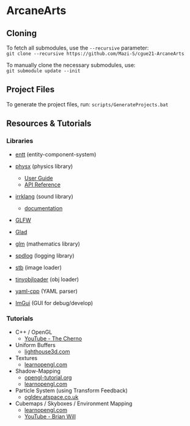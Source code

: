 # ArcaneArts

## Cloning
To fetch all submodules, use the `--recursive` parameter:  
``git clone --recursive https://github.com/Mazi-S/cgue21-ArcaneArts``

To manually clone the necessary submodules, use:  
``git submodule update --init``

## Project Files
To generate the project files, run: `scripts/GenerateProjects.bat`

## Resources & Tutorials
### Libraries
* [entt](https://github.com/skypjack/entt) (entity-component-system)

* [physx](https://github.com/NVIDIAGameWorks/PhysX) (physics library)
  * [User Guide](https://gameworksdocs.nvidia.com/PhysX/4.1/documentation/physxguide/Index.html)
  * [API Reference](https://gameworksdocs.nvidia.com/PhysX/4.1/documentation/physxapi/files/index.html)

* [irrklang](https://www.ambiera.com/irrklang/index.html) (sound library)
  * [documentation](https://www.ambiera.com/irrklang/docu/index.html)

* [GLFW](https://github.com/glfw/glfw)
* [Glad](https://github.com/Dav1dde/glad)
* [glm](https://github.com/g-truc/glm) (mathematics library)
* [spdlog](https://github.com/gabime/spdlog) (logging library)
* [stb](https://github.com/nothings/stb) (image loader)
* [tinyobjloader](https://github.com/tinyobjloader/tinyobjloader) (obj loader)
* [yaml-cpp](https://github.com/jbeder/yaml-cpp) (YAML parser)
* [ImGui](https://github.com/ocornut/imgui) (GUI for debug/develop)

### Tutorials
* C++ / OpenGL
  * [YouTube - The Cherno](https://www.youtube.com/user/TheChernoProject)  
* Uniform Buffers
  * [lighthouse3d.com](https://www.lighthouse3d.com/tutorials/glsl-tutorial/uniform-blocks/)  
* Textures
  * [learnopengl.com](https://learnopengl.com/Getting-started/Textures)
* Shadow-Mapping
  * [opengl-tutorial.org](http://www.opengl-tutorial.org/intermediate-tutorials/tutorial-16-shadow-mapping/)
  * [learnopengl.com](https://learnopengl.com/Advanced-Lighting/Shadows/Shadow-Mapping)
* Particle System (using Transform Feedback)
  * [ogldev.atspace.co.uk](http://ogldev.atspace.co.uk/www/tutorial28/tutorial28.html)
* Cubemaps / Skyboxes / Environment Mapping
  * [learnopengl.com](https://learnopengl.com/Advanced-OpenGL/Cubemaps)
  * [YouTube - Brian Will](https://www.youtube.com/watch?v=QYvi1akO_Po)
